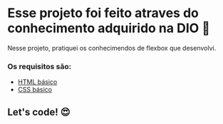 # Esse projeto foi feito atraves do conhecimento adquirido na DIO 🚀

Nesse projeto, pratiquei os conhecimendos de flexbox que desenvolvi.

### Os requisitos são:

* [HTML básico](https://www.w3schools.com/html/)
* [CSS básico](https://developer.mozilla.org/pt-BR/docs/Web/CSS)

## Let's code! 😍

